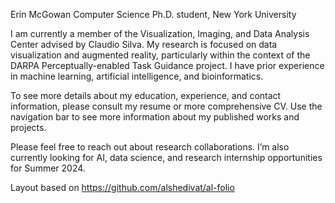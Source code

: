 Erin McGowan
Computer Science Ph.D. student, New York University

I am currently a member of the Visualization, Imaging, and Data Analysis Center advised by Claudio Silva. My research is focused on data visualization and augmented reality, particularly within the context of the DARPA Perceptually-enabled Task Guidance project. I have prior experience in machine learning, artificial intelligence, and bioinformatics.

To see more details about my education, experience, and contact information, please consult my resume or more comprehensive CV. Use the navigation bar to see more information about my published works and projects.

Please feel free to reach out about research collaborations. I’m also currently looking for AI, data science, and research internship opportunities for Summer 2024.

Layout based on https://github.com/alshedivat/al-folio
